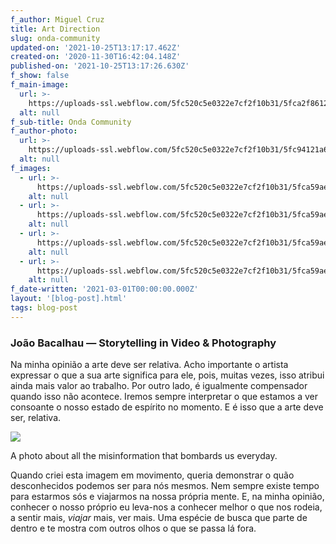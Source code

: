```yaml
---
f_author: Miguel Cruz
title: Art Direction
slug: onda-community
updated-on: '2021-10-25T13:17:17.462Z'
created-on: '2020-11-30T16:42:04.148Z'
published-on: '2021-10-25T13:17:26.630Z'
f_show: false
f_main-image:
  url: >-
    https://uploads-ssl.webflow.com/5fc520c5e0322e7cf2f10b31/5fca2f86128d0f678225573b_banner9.png
  alt: null
f_sub-title: Onda Community
f_author-photo:
  url: >-
    https://uploads-ssl.webflow.com/5fc520c5e0322e7cf2f10b31/5fc94121a6831858370bc79b_little1.jpg
  alt: null
f_images:
  - url: >-
      https://uploads-ssl.webflow.com/5fc520c5e0322e7cf2f10b31/5fca59ae7fb77ba5f04daebf_122155611_386958302463759_191931423941497923_n.png
    alt: null
  - url: >-
      https://uploads-ssl.webflow.com/5fc520c5e0322e7cf2f10b31/5fca59aefbfb35007513a2ee_Apostasia.jpg
    alt: null
  - url: >-
      https://uploads-ssl.webflow.com/5fc520c5e0322e7cf2f10b31/5fca59ae5523f319eff3237f_At%20your%20door.jpg
    alt: null
  - url: >-
      https://uploads-ssl.webflow.com/5fc520c5e0322e7cf2f10b31/5fca59ae88ea36617301c83d_Brotha%20CJ%20copy.jpg
    alt: null
f_date-written: '2021-03-01T00:00:00.000Z'
layout: '[blog-post].html'
tags: blog-post
---
```


### João Bacalhau — Storytelling in Video & Photography

Na minha opinião a arte deve ser relativa. Acho importante o artista expressar o que a sua arte significa para ele, pois, muitas vezes, isso atribui ainda mais valor ao trabalho. Por outro lado, é igualmente compensador quando isso não acontece. Iremos sempre interpretar o que estamos a ver consoante o nosso estado de espírito no momento. E é isso que a arte deve ser, relativa. 

![](https://uploads-ssl.webflow.com/5fc520c5e0322e7cf2f10b31/5fc807515386312f149024a5_404error.gif)

A photo about all the misinformation that bombards us everyday.

Quando criei esta imagem em movimento, queria demonstrar o quão desconhecidos podemos ser para nós mesmos. Nem sempre existe tempo para estarmos sós e viajarmos na nossa própria mente. E, na minha opinião, conhecer o nosso próprio eu leva-nos a conhecer melhor o que nos rodeia, a sentir mais, _viajar_ mais, ver mais. Uma espécie de busca que parte de dentro e te mostra com outros olhos o que se passa lá fora.
